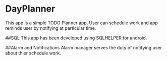 # DayPlanner
This app is a simple TODO Planner app. User can schedule work and app reminds user by notifying at particular time.

##SQL
This app has been developed using SQLHELPER for android.

##Alarm and Notifications
Alarm manager serves the duty of notifying user about thier schedule work.

